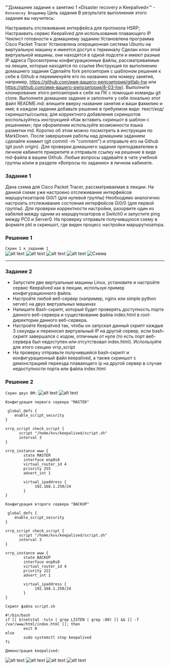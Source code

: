 "'Домашнее задание к занятию 1 «Disaster recovery и Keepalived»'" - `Копаческу Владимир`
Цель задания
В результате выполнения этого задания вы научитесь:

Настраивать отслеживание интерфейса для протокола HSRP;
Настраивать сервис Keepalived для использования плавающего IP
Чеклист готовности к домашнему заданию
Установлена программа Cisco Packet Tracer
Установлена операционная система Ubuntu на виртуальную машину и имеется доступ к терминалу
Сделан клон этой виртуальной машины, они находятся в одной подсети и имеют разные IP адреса
Просмотрены конфигурационные файлы, рассматриваемые на лекции, которые находятся по ссылке
Инструкция по выполнению домашнего задания
Сделайте fork репозитория c шаблоном решения к себе в Github и переименуйте его по названию или номеру занятия, например, https://github.com/имя-вашего-репозитория/gitlab-hw или https://github.com/имя-вашего-репозитория/8-03-hw).
Выполните клонирование этого репозитория к себе на ПК с помощью команды git clone.
Выполните домашнее задание и заполните у себя локально этот файл README.md:
впишите вверху название занятия и ваши фамилию и имя;
в каждом задании добавьте решение в требуемом виде: текст/код/скриншоты/ссылка;
для корректного добавления скриншотов воспользуйтесь инструкцией «Как вставить скриншот в шаблон с решением»;
при оформлении используйте возможности языка разметки md. Коротко об этом можно посмотреть в инструкции по MarkDown.
После завершения работы над домашним заданием сделайте коммит (git commit -m "comment") и отправьте его на Github (git push origin).
Для проверки домашнего задания преподавателем в личном кабинете прикрепите и отправьте ссылку на решение в виде md-файла в вашем Github.
Любые вопросы задавайте в чате учебной группы и/или в разделе «Вопросы по заданию» в личном кабинете.

### Задание 1
Дана схема для Cisco Packet Tracer, рассматриваемая в лекции.
На данной схеме уже настроено отслеживание интерфейсов маршрутизаторов Gi0/1 (для нулевой группы)
Необходимо аналогично настроить отслеживание состояния интерфейсов Gi0/0 (для первой группы).
Для проверки корректности настройки, разорвите один из кабелей между одним из маршрутизаторов и Switch0 и запустите ping между PC0 и Server0.
На проверку отправьте получившуюся схему в формате pkt и скриншот, где виден процесс настройки маршрутизатора.

### Решение 1

`Скрин 1 к заданию 1`                                    
![alt text](https://github.com/Replica63/Keepalived/blob/main/img/1.png)
![alt text](https://github.com/Replica63/Keepalived/blob/main/img/2.png)
![alt text](https://github.com/Replica63/Keepalived/blob/main/img/3.png)
![alt text](https://github.com/Replica63/Keepalived/blob/main/img/4.png)
![Схема](https://github.com/Replica63/Keepalived/blob/main/img/hsrp_advanced-kopacheskuvv.pkt)

---

### Задание 2
- Запустите две виртуальные машины Linux, установите и настройте сервис Keepalived как в лекции, используя пример конфигурационного файла.
- Настройте любой веб-сервер (например, nginx или simple python server) на двух виртуальных машинах
- Напишите Bash-скрипт, который будет проверять доступность порта данного веб-сервера и существование файла index.html в root-директории данного веб-сервера.
- Настройте Keepalived так, чтобы он запускал данный скрипт каждые 3 секунды и переносил виртуальный IP на другой сервер, если bash-скрипт завершался с кодом, отличным от нуля (то есть порт веб-сервера был недоступен или отсутствовал index.html). Используйте для этого секцию vrrp_script
- На проверку отправьте получившейся bash-скрипт и конфигурационный файл keepalived, а также скриншот с демонстрацией переезда плавающего ip на другой сервер в случае недоступности порта или файла index.html

### Решение 2

`Скрин двух ВМ:`
![alt text](https://github.com/Replica63/Keepalived/blob/main/img/2.1.png)
![alt text](https://github.com/Replica63/Keepalived/blob/main/img/2.2.png)

`Конфигурация первого сервера "MASTER"`

```
 global_defs {
    enable_script_security
}

vrrp_script check_script {
      script "/home/kvv/keepalived/script.sh"
      interval 3
}

vrrp_instance www {
        state MASTER
        interface enp0s8
        virtual_router_id 4
        priority 255
        advert_int 1

        virtual_ipaddress {
             192.168.1.250/24
        }
}

```
`Конфигурация второго сервера "BACKUP"`

```
 global_defs {
    enable_script_security
}

vrrp_script check_script {
      script "/home/kvv/keepalived/script.sh"
      interval 3
}

vrrp_instance www {
        state BACKUP
        interface enp0s8
        virtual_router_id 4
        priority 222
        advert_int 1

        virtual_ipaddress {
             192.168.1.250/24
        }
}

```

`Скрипт файла script.sh`

```
#!/bin/bash
if [[ $(netstat -tuln | grep LISTEN | grep :80) ]] && [[ -f /var/www/html/index.html ]]; then
        exit 0
else
        sudo systemctl stop keepalived
fi
```

`Демонстрация keepalived:`

![alt text](https://github.com/Replica63/Keepalived/blob/main/img/2.3.png)
![alt text](https://github.com/Replica63/Keepalived/blob/main/img/2.4.png)
![alt text](https://github.com/Replica63/Keepalived/blob/main/img/2.5.png)
![alt text](https://github.com/Replica63/Keepalived/blob/main/img/2.6.png)
